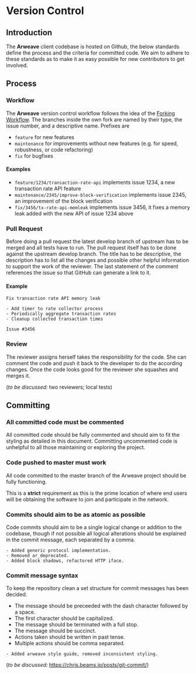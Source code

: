 # Version Control

## Introduction

The **Arweave** client codebase is hosted on Github, the below standards define the process and the criteria for committed code. We aim to adhere to these standards as to make it as easy possible for new contributors to get involved.

## Process

### Workflow

The **Arweave** version control workflow follows the idea of the [Forking Workflow](https://www.atlassian.com/git/tutorials/comparing-workflows/forking-workflow). The branches inside the own fork are named by their type, the issue number, and a descriptive name. Prefixes are

- `feature` for new features
- `maintenance` for improvements without new features (e.g. for speed, robustness, or code refactoring)
- `fix` for bugfixes

#### Examples

- `feature/1234/transaction-rate-api` implements issue 1234, a new transaction rate API feature
- `maintenance/2345/improve-block-verification` implements issue 2345, an improvement of the block verification
- `fix/3456/tx-rate-api-memleak` implements issue 3456, it fixes a memory leak added with the new API of issue 1234 above

### Pull Request

Before doing a pull request the latest develop branch of upstream has to be merged and all tests have to run. The pull request itself has to be done against the upstream develop branch. The title has to be descriptive, the description has to list all the changes and possible other helpful information to support the work of the reviewer. The last statement of the comment references the issue so that GitHub can generate a link to it.

#### Example

```
Fix transaction rate API memory leak

- Add timer to rate collector process
- Periodically aggregate transaction rates
- Cleanup collected transaction times

Issue #3456
```

### Review

The reviewer assigns herself takes the responsibility for the code. She can comment the code and push it back to the developer to do the according changes. Once the code looks good for the reviewer she squashes and merges it.

(*to be discussed:* two reviewers; local tests)

## Committing

### All committed code must be commented

All committed code should be fully commented and should aim to fit the styling as detailed in this document. Committing uncommented code is unhelpful to all those maintaining or exploring the project.

### Code pushed to master must work

All code committed to the master branch of the Arweave project should be fully functioning.

This is a **strict** requirement as this is the prime location of where end users will be obtaining the software to join and participate in the network.

### Commits should aim to be as atomic as possible

Code commits should aim to be a single logical change or addition to the codebase, though if not possible all logical alterations should be explained in the commit message, each separated by a comma.

```
- Added generic protocol implementation.
- Removed ar_deprecated.
- Added block shadows, refactored HTTP iface.
```

### Commit message syntax

To keep the repository clean a set structure for commit messages has been decided.

- The message should be preceeded with the dash character followed by a space.
- The first character should be capitalized. 
- The message should be terminated with a full stop.
- The message should be succinct.
- Actions taken should be written in past tense.
- Multiple actions should be comma separated.

```
- Added arweave style guide, removed inconsistent styling.
```

(*to be discussed:* https://chris.beams.io/posts/git-commit/)
